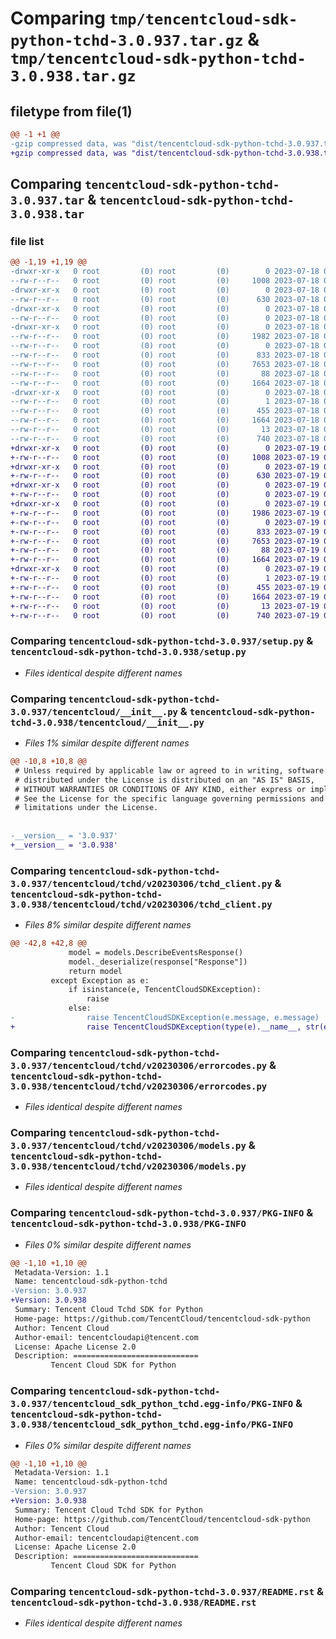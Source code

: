 # Comparing `tmp/tencentcloud-sdk-python-tchd-3.0.937.tar.gz` & `tmp/tencentcloud-sdk-python-tchd-3.0.938.tar.gz`

## filetype from file(1)

```diff
@@ -1 +1 @@
-gzip compressed data, was "dist/tencentcloud-sdk-python-tchd-3.0.937.tar", last modified: Tue Jul 18 00:31:36 2023, max compression
+gzip compressed data, was "dist/tencentcloud-sdk-python-tchd-3.0.938.tar", last modified: Wed Jul 19 00:49:02 2023, max compression
```

## Comparing `tencentcloud-sdk-python-tchd-3.0.937.tar` & `tencentcloud-sdk-python-tchd-3.0.938.tar`

### file list

```diff
@@ -1,19 +1,19 @@
-drwxr-xr-x   0 root         (0) root         (0)        0 2023-07-18 00:31:36.000000 tencentcloud-sdk-python-tchd-3.0.937/
--rw-r--r--   0 root         (0) root         (0)     1008 2023-07-18 00:31:36.000000 tencentcloud-sdk-python-tchd-3.0.937/setup.py
-drwxr-xr-x   0 root         (0) root         (0)        0 2023-07-18 00:31:36.000000 tencentcloud-sdk-python-tchd-3.0.937/tencentcloud/
--rw-r--r--   0 root         (0) root         (0)      630 2023-07-18 00:31:36.000000 tencentcloud-sdk-python-tchd-3.0.937/tencentcloud/__init__.py
-drwxr-xr-x   0 root         (0) root         (0)        0 2023-07-18 00:31:36.000000 tencentcloud-sdk-python-tchd-3.0.937/tencentcloud/tchd/
--rw-r--r--   0 root         (0) root         (0)        0 2023-07-18 00:31:36.000000 tencentcloud-sdk-python-tchd-3.0.937/tencentcloud/tchd/__init__.py
-drwxr-xr-x   0 root         (0) root         (0)        0 2023-07-18 00:31:36.000000 tencentcloud-sdk-python-tchd-3.0.937/tencentcloud/tchd/v20230306/
--rw-r--r--   0 root         (0) root         (0)     1982 2023-07-18 00:31:36.000000 tencentcloud-sdk-python-tchd-3.0.937/tencentcloud/tchd/v20230306/tchd_client.py
--rw-r--r--   0 root         (0) root         (0)        0 2023-07-18 00:31:36.000000 tencentcloud-sdk-python-tchd-3.0.937/tencentcloud/tchd/v20230306/__init__.py
--rw-r--r--   0 root         (0) root         (0)      833 2023-07-18 00:31:36.000000 tencentcloud-sdk-python-tchd-3.0.937/tencentcloud/tchd/v20230306/errorcodes.py
--rw-r--r--   0 root         (0) root         (0)     7653 2023-07-18 00:31:36.000000 tencentcloud-sdk-python-tchd-3.0.937/tencentcloud/tchd/v20230306/models.py
--rw-r--r--   0 root         (0) root         (0)       88 2023-07-18 00:31:36.000000 tencentcloud-sdk-python-tchd-3.0.937/setup.cfg
--rw-r--r--   0 root         (0) root         (0)     1664 2023-07-18 00:31:36.000000 tencentcloud-sdk-python-tchd-3.0.937/PKG-INFO
-drwxr-xr-x   0 root         (0) root         (0)        0 2023-07-18 00:31:36.000000 tencentcloud-sdk-python-tchd-3.0.937/tencentcloud_sdk_python_tchd.egg-info/
--rw-r--r--   0 root         (0) root         (0)        1 2023-07-18 00:31:36.000000 tencentcloud-sdk-python-tchd-3.0.937/tencentcloud_sdk_python_tchd.egg-info/dependency_links.txt
--rw-r--r--   0 root         (0) root         (0)      455 2023-07-18 00:31:36.000000 tencentcloud-sdk-python-tchd-3.0.937/tencentcloud_sdk_python_tchd.egg-info/SOURCES.txt
--rw-r--r--   0 root         (0) root         (0)     1664 2023-07-18 00:31:36.000000 tencentcloud-sdk-python-tchd-3.0.937/tencentcloud_sdk_python_tchd.egg-info/PKG-INFO
--rw-r--r--   0 root         (0) root         (0)       13 2023-07-18 00:31:36.000000 tencentcloud-sdk-python-tchd-3.0.937/tencentcloud_sdk_python_tchd.egg-info/top_level.txt
--rw-r--r--   0 root         (0) root         (0)      740 2023-07-18 00:31:36.000000 tencentcloud-sdk-python-tchd-3.0.937/README.rst
+drwxr-xr-x   0 root         (0) root         (0)        0 2023-07-19 00:49:02.000000 tencentcloud-sdk-python-tchd-3.0.938/
+-rw-r--r--   0 root         (0) root         (0)     1008 2023-07-19 00:49:02.000000 tencentcloud-sdk-python-tchd-3.0.938/setup.py
+drwxr-xr-x   0 root         (0) root         (0)        0 2023-07-19 00:49:02.000000 tencentcloud-sdk-python-tchd-3.0.938/tencentcloud/
+-rw-r--r--   0 root         (0) root         (0)      630 2023-07-19 00:49:02.000000 tencentcloud-sdk-python-tchd-3.0.938/tencentcloud/__init__.py
+drwxr-xr-x   0 root         (0) root         (0)        0 2023-07-19 00:49:02.000000 tencentcloud-sdk-python-tchd-3.0.938/tencentcloud/tchd/
+-rw-r--r--   0 root         (0) root         (0)        0 2023-07-19 00:49:02.000000 tencentcloud-sdk-python-tchd-3.0.938/tencentcloud/tchd/__init__.py
+drwxr-xr-x   0 root         (0) root         (0)        0 2023-07-19 00:49:02.000000 tencentcloud-sdk-python-tchd-3.0.938/tencentcloud/tchd/v20230306/
+-rw-r--r--   0 root         (0) root         (0)     1986 2023-07-19 00:49:02.000000 tencentcloud-sdk-python-tchd-3.0.938/tencentcloud/tchd/v20230306/tchd_client.py
+-rw-r--r--   0 root         (0) root         (0)        0 2023-07-19 00:49:02.000000 tencentcloud-sdk-python-tchd-3.0.938/tencentcloud/tchd/v20230306/__init__.py
+-rw-r--r--   0 root         (0) root         (0)      833 2023-07-19 00:49:02.000000 tencentcloud-sdk-python-tchd-3.0.938/tencentcloud/tchd/v20230306/errorcodes.py
+-rw-r--r--   0 root         (0) root         (0)     7653 2023-07-19 00:49:02.000000 tencentcloud-sdk-python-tchd-3.0.938/tencentcloud/tchd/v20230306/models.py
+-rw-r--r--   0 root         (0) root         (0)       88 2023-07-19 00:49:02.000000 tencentcloud-sdk-python-tchd-3.0.938/setup.cfg
+-rw-r--r--   0 root         (0) root         (0)     1664 2023-07-19 00:49:02.000000 tencentcloud-sdk-python-tchd-3.0.938/PKG-INFO
+drwxr-xr-x   0 root         (0) root         (0)        0 2023-07-19 00:49:02.000000 tencentcloud-sdk-python-tchd-3.0.938/tencentcloud_sdk_python_tchd.egg-info/
+-rw-r--r--   0 root         (0) root         (0)        1 2023-07-19 00:49:02.000000 tencentcloud-sdk-python-tchd-3.0.938/tencentcloud_sdk_python_tchd.egg-info/dependency_links.txt
+-rw-r--r--   0 root         (0) root         (0)      455 2023-07-19 00:49:02.000000 tencentcloud-sdk-python-tchd-3.0.938/tencentcloud_sdk_python_tchd.egg-info/SOURCES.txt
+-rw-r--r--   0 root         (0) root         (0)     1664 2023-07-19 00:49:02.000000 tencentcloud-sdk-python-tchd-3.0.938/tencentcloud_sdk_python_tchd.egg-info/PKG-INFO
+-rw-r--r--   0 root         (0) root         (0)       13 2023-07-19 00:49:02.000000 tencentcloud-sdk-python-tchd-3.0.938/tencentcloud_sdk_python_tchd.egg-info/top_level.txt
+-rw-r--r--   0 root         (0) root         (0)      740 2023-07-19 00:49:02.000000 tencentcloud-sdk-python-tchd-3.0.938/README.rst
```

### Comparing `tencentcloud-sdk-python-tchd-3.0.937/setup.py` & `tencentcloud-sdk-python-tchd-3.0.938/setup.py`

 * *Files identical despite different names*

### Comparing `tencentcloud-sdk-python-tchd-3.0.937/tencentcloud/__init__.py` & `tencentcloud-sdk-python-tchd-3.0.938/tencentcloud/__init__.py`

 * *Files 1% similar despite different names*

```diff
@@ -10,8 +10,8 @@
 # Unless required by applicable law or agreed to in writing, software
 # distributed under the License is distributed on an "AS IS" BASIS,
 # WITHOUT WARRANTIES OR CONDITIONS OF ANY KIND, either express or implied.
 # See the License for the specific language governing permissions and
 # limitations under the License.
 
 
-__version__ = '3.0.937'
+__version__ = '3.0.938'
```

### Comparing `tencentcloud-sdk-python-tchd-3.0.937/tencentcloud/tchd/v20230306/tchd_client.py` & `tencentcloud-sdk-python-tchd-3.0.938/tencentcloud/tchd/v20230306/tchd_client.py`

 * *Files 8% similar despite different names*

```diff
@@ -42,8 +42,8 @@
             model = models.DescribeEventsResponse()
             model._deserialize(response["Response"])
             return model
         except Exception as e:
             if isinstance(e, TencentCloudSDKException):
                 raise
             else:
-                raise TencentCloudSDKException(e.message, e.message)
+                raise TencentCloudSDKException(type(e).__name__, str(e))
```

### Comparing `tencentcloud-sdk-python-tchd-3.0.937/tencentcloud/tchd/v20230306/errorcodes.py` & `tencentcloud-sdk-python-tchd-3.0.938/tencentcloud/tchd/v20230306/errorcodes.py`

 * *Files identical despite different names*

### Comparing `tencentcloud-sdk-python-tchd-3.0.937/tencentcloud/tchd/v20230306/models.py` & `tencentcloud-sdk-python-tchd-3.0.938/tencentcloud/tchd/v20230306/models.py`

 * *Files identical despite different names*

### Comparing `tencentcloud-sdk-python-tchd-3.0.937/PKG-INFO` & `tencentcloud-sdk-python-tchd-3.0.938/PKG-INFO`

 * *Files 0% similar despite different names*

```diff
@@ -1,10 +1,10 @@
 Metadata-Version: 1.1
 Name: tencentcloud-sdk-python-tchd
-Version: 3.0.937
+Version: 3.0.938
 Summary: Tencent Cloud Tchd SDK for Python
 Home-page: https://github.com/TencentCloud/tencentcloud-sdk-python
 Author: Tencent Cloud
 Author-email: tencentcloudapi@tencent.com
 License: Apache License 2.0
 Description: ============================
         Tencent Cloud SDK for Python
```

### Comparing `tencentcloud-sdk-python-tchd-3.0.937/tencentcloud_sdk_python_tchd.egg-info/PKG-INFO` & `tencentcloud-sdk-python-tchd-3.0.938/tencentcloud_sdk_python_tchd.egg-info/PKG-INFO`

 * *Files 0% similar despite different names*

```diff
@@ -1,10 +1,10 @@
 Metadata-Version: 1.1
 Name: tencentcloud-sdk-python-tchd
-Version: 3.0.937
+Version: 3.0.938
 Summary: Tencent Cloud Tchd SDK for Python
 Home-page: https://github.com/TencentCloud/tencentcloud-sdk-python
 Author: Tencent Cloud
 Author-email: tencentcloudapi@tencent.com
 License: Apache License 2.0
 Description: ============================
         Tencent Cloud SDK for Python
```

### Comparing `tencentcloud-sdk-python-tchd-3.0.937/README.rst` & `tencentcloud-sdk-python-tchd-3.0.938/README.rst`

 * *Files identical despite different names*

